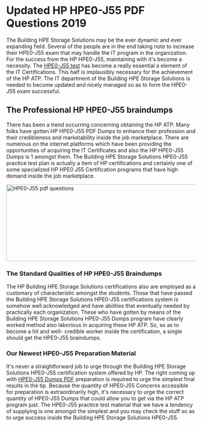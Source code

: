 <h1><strong>Updated HP HPE0-J55 PDF Questions 2019</strong></h1>
<p>The Building HPE Storage Solutions may be the ever dynamic and ever expanding field. Several of the people are in the end taking note to increase their HPE0-J55 exam that may handle the IT program in the organization. For the success from the HP HPE0-J55, maintaining with it's become a necessity. The <a href="https://www.securedumps.com/HPE0-J55-cheat-sheet.html">HPE0-J55 test</a> has become a really essential a element of the IT Certifications. This half is implausibly necessary for the achievement of the HP ATP. The IT department of the Building HPE Storage Solutions is needed to become updated and nicely managed so as to form the HPE0-J55 exam successful.</p>
<h2><strong>The Professional HP HPE0-J55 braindumps</strong></h2>
<p>There has been a trend occurring concerning obtaining the HP ATP. Many folks have gotten HP HPE0-J55 PDF Dumps to enhance their profession and their credibleness and marketability inside the job marketplace. There are numerous on the internet platforms which have been providing the opportunities of acquiring the IT Certificates and also the HP HPE0-J55 Dumps is 1 amongst them. The Building HPE Storage Solutions HPE0-J55 practice test plan is actually a item of HP certifications and certainly one of some specialized HP HPE0 J55 Certification programs that have high demand inside the job marketplace.</p>
<p><a href="https://www.securedumps.com/HPE0-J55-cheat-sheet.html"><img src="https://i.imgur.com/LkNlujf.jpg" alt="HPE0-J55 pdf questions" width="550" height="204" /></a></p>
<h3><strong>The Standard Qualities of HP HPE0-J55 Braindumps</strong></h3>
<p>The HP Building HPE Storage Solutions certifications also are employed as a customary of characteristic amongst the students. Those that have passed the Building HPE Storage Solutions HPE0-J55 certifications system is somehow well acknowledged and have abilities that eventually needed by practically each organization. These who have gotten by means of the Building HPE Storage Solutions HPE0-J55 Dumps program have clearly worked method also laborious in acquiring these HP ATP. So, so as to become a hit and well- credible worker inside the certification, a single should get the HPE0-J55 braindumps.</p>
<h3><strong>Our Newest HPE0-J55 Preparation Material</strong></h3>
<p>It's never a straightforward job to urge through the Building HPE Storage Solutions HPE0-J55 certification system offered by HP. The right coming up with <a href="https://www.securedumps.com/HPE0-J55-cheat-sheet.html">HPE0-J55 Dumps PDF</a> preparation is required to urge the simplest final results in the tip. Because the quantity of HPE0-J55 Concerns accessible for preparation is extraordinarily high, it's necessary to urge the correct quantity of HPE0-J55 Dumps that could allow you to get via the HP ATP program just. The HPE0-J55 practice test material that we have a tendency of supplying is one amongst the simplest and you may check the stuff so as to urge success inside the Building HPE Storage Solutions HPE0-J55.</p>
